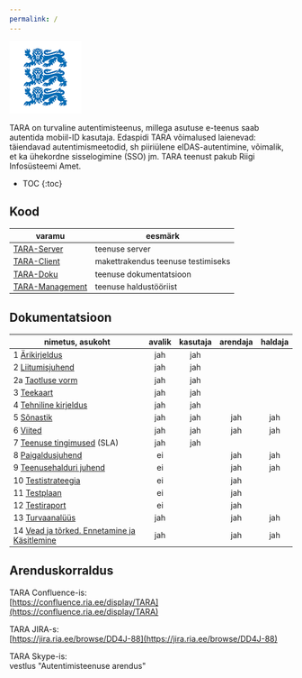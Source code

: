 ```yaml
---
permalink: /
---
```


![](img/LOVID.png)

TARA on turvaline autentimisteenus, millega asutuse e-teenus saab autentida mobiil-ID kasutaja.
Edaspidi TARA võimalused laienevad: täiendavad autentimismeetodid, sh piiriülene eIDAS-autentimine, võimalik, et ka ühekordne sisselogimine (SSO) jm. TARA teenust pakub Riigi Infosüsteemi Amet. 

- TOC
{:toc}

## Kood

| varamu  | eesmärk     |
|-------|------|
| [TARA-Server](https://github.com/e-gov/TARA-Server) | teenuse server |
| [TARA-Client](https://github.com/e-gov/TARA-Client) | makettrakendus teenuse testimiseks |
| [TARA-Doku](https://github.com/e-gov/TARA-Doku) | teenuse dokumentatsioon |
| [TARA-Management](https://github.com/e-gov/TARA-Management) | teenuse haldustööriist |

## Dokumentatsioon

| nimetus, asukoht                  | avalik | kasutaja | arendaja | haldaja |
|-----------------------------------|:------:|:------:|:------:|:------:|
| 1 [Ärikirjeldus](Arikirjeldus)    | jah    | jah    |        |        |
| 2 [Liitumisjuhend](Liitumisjuhend) | jah   | jah    |        |        |
| 2a [Taotluse vorm](TaotluseVorm)  | jah    | jah    |        |        |
| 3 [Teekaart](Teekaart)            | jah    | jah    |        |        |
| 4 [Tehniline kirjeldus](TehnilineKirjeldus) | jah | jah    |        |        |
| 5 [Sõnastik](Sonastik)            | jah    | jah    |  jah      |  jah      |
| 6 [Viited](Viited)                | jah    | jah    |  jah      |  jah      |
| 7 [Teenuse tingimused](SLA) (SLA) | jah    | jah    |        |        |
| 8 [Paigaldusjuhend](https://confluence.ria.ee/pages/viewpage.action?pageId=71172276) | ei |  | jah | jah |
| 9 [Teenusehalduri juhend](https://confluence.ria.ee/display/TARA/TARA+autentimisteenus.+Teenusehalduri+juhend)   | ei |    | jah | jah |           |
| 10 [Testistrateegia](https://confluence.ria.ee/display/TARA/TARA+testistrateegia)  | ei |   | jah |  |
| 11 [Testplaan](https://confluence.ria.ee/display/TARA/TARA+testplaan)  | ei |   | jah |  |
| 12 [Testiraport]()  | ei |   | jah |  |           | 
| 13 [Turvaanalüüs](Turvaanaluus) | jah |  | jah | jah |
| 14 [Vead ja tõrked. Ennetamine ja Käsitlemine](Veakasitlus) | jah |  | jah | jah |

## Arenduskorraldus

TARA Confluence-is:<br>
[https://confluence.ria.ee/display/TARA](https://confluence.ria.ee/display/TARA) 

TARA JIRA-s:<br>
[https://jira.ria.ee/browse/DD4J-88](https://jira.ria.ee/browse/DD4J-88) 

TARA Skype-is:<br>
vestlus "Autentimisteenuse arendus"


